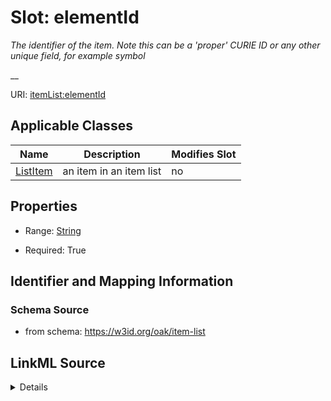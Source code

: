 

# Slot: elementId


_The identifier of the item. Note this can be a 'proper' CURIE ID or any other unique field, for example symbol_

__



URI: [itemList:elementId](https://w3id.org/linkml/item-list/elementId)



<!-- no inheritance hierarchy -->





## Applicable Classes

| Name | Description | Modifies Slot |
| --- | --- | --- |
| [ListItem](ListItem.md) | an item in an item list |  no  |







## Properties

* Range: [String](String.md)

* Required: True





## Identifier and Mapping Information







### Schema Source


* from schema: https://w3id.org/oak/item-list




## LinkML Source

<details>
```yaml
name: elementId
description: 'The identifier of the item. Note this can be a ''proper'' CURIE ID or
  any other unique field, for example symbol

  '
from_schema: https://w3id.org/oak/item-list
rank: 1000
key: true
alias: elementId
owner: ListItem
domain_of:
- ListItem
range: string
required: true

```
</details>